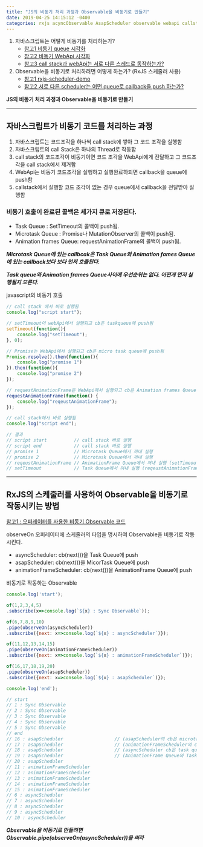 ```yaml
---
title: "JS의 비동기 처리 과정과 Observable을 비동기로 만들기"
date: 2019-04-25 14:15:12 -0400
categories: rxjs acyncObservable AsapScheduler observable webapi callstack
---
```


1. 자바스크립트는 어떻게 비동기를 처리하는가?
    - [참고1 비동기 queue 시각화](https://jakearchibald.com/2015/tasks-microtasks-queues-and-schedules/)
    - [참고2 비동기 WebApi 시각화](http://latentflip.com/loupe/)
    - [참고3 call stack과 webApi는 서로 다른 스레드로 동작하는가?](https://stackoverflow.com/questions/50283281/do-the-javascript-web-apis-run-on-a-different-thread-than-the-call-stack-thread)
2. Observable을 비동기로 처리하려면 어떻게 하는가? (RxJS 스케줄러 사용)
    - [참고1 rxjs-scheduler-demo](https://stackblitz.com/edit/rxjs-scheduler-demo)
    - [참고2 서로 다른 scheduler는 어떤 queue로 callback을 push 하는가?](https://blog.strongbrew.io/what-are-schedulers-in-rxjs/)

**JS의 비동기 처리 과정과 Observable을 비동기로 만들기**

***
## 자바스크립트가 비동기 코드를 처리하는 과정
1. 자바스크립트는 코드조각을 하나씩 call stack에 쌓아 그 코드 조각을 실행함
2. 자바스크립트의 call Stack은 하나의 Thread로 작동함
3. call stack의 코드조각이 비동기이면 코드 조각을 WebApi에게 전달하고 그 코드조각을 call stack에서 제거함
4. WebApi는 비동기 코드조각을 실행하고 실행완료하되면 callback을 queue에 push함
5. callstack에서 실행할 코드 조각이 없는 경우 queue에서 callback을 전달받아 실행함

### 비동기 호출이 완료된 콜백은 세가지 큐로 저장된다.
- Task Queue : SetTimeout의 콜백이 push됨.
- Microtask Queue : Promise나 MutationObserver의 콜백이 push됨.
- Animation frames Queue: requestAnimationFrame의 콜백이 push됨.

***Microtask Queue에 있는 callbcak은 Task Queue와 Animation fames Queue에 있는 callback보다 보다 먼저 호출된다.***

***Task queue와 Animation frames Queue사이에 우선순위는 없다. 어떤게 먼저 실행될지 모른다.***

javascript의 비동기 호출
```js
// call stack 에서 바로 실행됨
console.log("script start");

// setTimeout이 webApi에서 실행되고 cb은 taskqueue에 push됨
setTimeout(function(){
    console.log("setTimeout");
}, 0);

// Promise는 WebApi에서 실행되고 cb은 micro task queue에 push됨
Promise.resolve().then(function(){
    console.log("promise 1")
}).then(function(){
    console.log("promise 2")
});

// requestAnimationFrame은 WebApi에서 실행되고 cb은 Animation frames Queue에 push됨
requestAnimationFrame(function() {
    console.log("reqeustAnimationFrame");
});

// call stack에서 바로 실행됨
console.log("script end");

// 결과
// script start          // call stack 바로 실행
// script end            // call stack 바로 실행
// promise 1             // Microtask Queue에서 꺼내 실행
// promise 2             // Microtask Queue에서 꺼내 실행
// reqeustAnimationFrame // AnimationFrame Queue에서 꺼내 실행 (setTimeout과 실행 순서가 바뀔 수 있다.)
// setTimeout            // Task Queue에서 꺼내 실행 (reqeustAnimationFrame과 실행 순서가 바뀔 수 있다.)
```

***
## RxJS의 스케줄러를 사용하여 Observable을 비동기로 작동시키는 방법
[참고1 : 오퍼레이터를 사용한 비동기 Observable 코드]()

observeOn 오퍼레이터에 스케줄러의 타입을 명시하여 Observable을 비동기로 작동시킨다.
- asyncScheduler: cb(next())을 Task Queue에 push
- asapScheduler: cb(next())을 MicorTask Queue에 push
- animationFrameScheduler: cb(next())을 AnimationFrame Queue에 push

비동기로 작동하는 Observable
```js
console.log('start');

of(1,2,3,4,5)
.subscribe(x=>console.log(`${x} : Sync Observable`));

of(6,7,8,9,10)
.pipe(observeOn(asyncScheduler))
.subscribe({next: x=>console.log(`${x} : asyncScheduler`)});

of(11,12,13,14,15)
.pipe(observeOn(animationFrameScheduler))
.subscribe({next: x=>console.log(`${x} : animationFrameScheduler`)});

of(16,17,18,19,20)
.pipe(observeOn(asapScheduler))
.subscribe({next: x=>console.log(`${x} : asapScheduler`)});

console.log('end');

// start
// 1 : Sync Observable
// 2 : Sync Observable
// 3 : Sync Observable
// 4 : Sync Observable
// 5 : Sync Observable
// end
// 16 : asapScheduler                   // (asapScheduler의 cb은 microtask queue에 있다.)
// 17 : asapScheduler                   // (animationFrameScheduler의 cb은 AnimationFrame queue에 있다.)
// 18 : asapScheduler                   // (asyncScheduler cb은 task queue에 있다.) 
// 19 : asapScheduler                   // (AnimationFrame Queue와 Task Queue의 cb 호출 순서는 바뀔 수 있다.)
// 20 : asapScheduler        
// 11 : animationFrameScheduler        
// 12 : animationFrameScheduler        
// 13 : animationFrameScheduler
// 14 : animationFrameScheduler
// 15 : animationFrameScheduler
// 6 : asyncScheduler                   
// 7 : asyncScheduler
// 8 : asyncScheduler
// 9 : asyncScheduler
// 10 : asyncScheduler

```
   
***Observable을 비동기로 만들려면 Observable.pipe(observeOn(asyncScheduler))을 써라***
